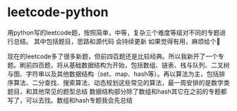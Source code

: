 # leetcode-python
用python写的leetcode题，按照简单，中等，复杂三个难度等级对不同的专题进行总结。
其中包括题目，思路和源代码
会持续更新
如果觉得有用，麻烦给个🌟

现在的leetcode多了很多新题，但前四百题还是比较经典。所以我新开了一个专题。刷前四百题，将从基础数据结构为开始，包括数组、链表、栈与队列、二叉树与图、字符串以及其他数据结构（set、map、hash等）。再以算法为主，包括排序算法、二分查找、搜索算法、动态规划这些常见的算法，最一周安排的是数学类题目，和其他常见的题型总结
数据结构部分除了数组和hash其它在之前的专题都写了，可以去找。数组和hash专题我会先总结

